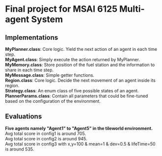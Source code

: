 <h1>Final project for MSAI 6125 Multi-agent System</h1>
<p>
<h2>Implementations</h2>
<p>
<b>MyPlanner.class</b>:
Core logic. Yield the next action of an agent in each time step. 
<br>
<b>MyAgent.class</b>:
Simply execute the action returned by MyPlanner.
<br>
<b>MyMemory.class</b>:
Store position of the fuel station and the information to share in each time step.
<br>
<b>MyMessage.class</b>:
Simple getter functions. 
<br>
<b>Region.class</b>:
Core logic. Decide the next movement of an agent inside its region.
<br>
<b>Strategy.class</b>:
An enum class of five possible states of an agent.  
<br>
<b>PlannerParams.class</b>:
Contain all parameters that could be fine-tuned based on the configuration of the environment.
</p>

<h2>Evaluations</h2>
<b>Five agents namely "Agent1" to "Agent5" in the tileworld environment. </b>
<br>
Avg total score in config1 is around 705.
<br>
Avg total score in config2 is around 945.
<br>
Avg total score in config3 with x,y=100 & mean=1 & dev=0.5 & lifeTime=50 is around 535.
